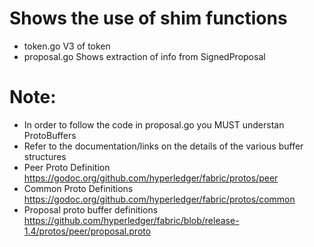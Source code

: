 # Shows the use of shim functions
- token.go      V3 of token
- proposal.go   Shows extraction of info from SignedProposal

# Note: 
- In order to follow the code in proposal.go you MUST understan ProtoBuffers
- Refer to the documentation/links on the details of the various buffer structures
- Peer Proto Definition 
https://godoc.org/github.com/hyperledger/fabric/protos/peer
- Common Proto Definitions
https://godoc.org/github.com/hyperledger/fabric/protos/common
- Proposal proto buffer definitions
https://github.com/hyperledger/fabric/blob/release-1.4/protos/peer/proposal.proto
